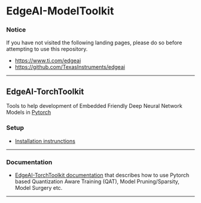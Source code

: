 # EdgeAI-ModelToolkit

### Notice
If you have not visited the following landing pages, please do so before attempting to use this repository.
- https://www.ti.com/edgeai 
- https://github.com/TexasInstruments/edgeai

<hr>

## EdgeAI-TorchToolkit 
Tools to help development of Embedded Friendly Deep Neural Network Models in [Pytorch](https://pytorch.org)

### Setup
- [Installation instrunctions](./edgeai_torchtoolkit/docs/setup.md)

<hr>

### Documentation 
- [EdgeAI-TorchToolkit documentation](./edgeai_torchtoolkit/README.md) that describes how to use Pytorch based Quantization Aware Training (QAT), Model Pruning/Sparsity, Model Surgery etc. 

<hr>
